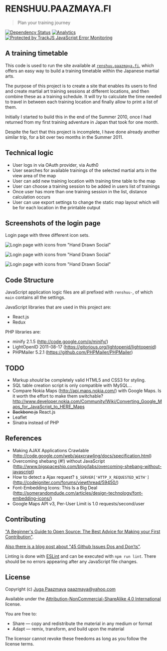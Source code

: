# RENSHUU.PAAZMAYA.FI

> Plan your training journey

[![Dependency Status](https://www.versioneye.com/user/projects/56e4828adf573d00495abc59/badge.svg?style=flat)](https://www.versioneye.com/user/projects/56e4828adf573d00495abc59)
[![Analytics](https://ga-beacon.appspot.com/UA-2643697-15/renshuu.paazmaya.fi/index?flat)](https://github.com/igrigorik/ga-beacon)
[![Protected by TrackJS JavaScript Error Monitoring](https://trackjs.com/assets/external/badge.gif)](https://trackjs.com/?utm_source=badges)

## A training timetable

This code is used to run the site available at [`renshuu.paazmaya.fi`](http://renshuu.paazmaya.fi),
which offers an easy way to build a training timetable within the
Japanese martial arts.

The purpose of this project is to create a site that enables its users
to find and create martial art training sessions at different locations,
and then combine these as a training schedule. It will try to calculate
the time needed to travel in between each training location and finally
allow to print a list of them.

Initially I started to build this in the end of the Summer 2010, once I
had returned from my first training adventure in Japan that took for one
month.

Despite the fact that this project is incomplete, I have done already
another similar trip, for a bit over two months in the Summer 2011.


## Technical logic

* User logs in via OAuth provider, via Auth0
* User searches for available trainings of the selected martial arts in the view area of the map
* User can add new training location with training time table to the map
* User can choose a training session to be added in users list of trainings
* Once user has more than one training session in the list, distance calculation occurs
* User can use export settings to change the static map layout which will be for each location in the printable output


## Screenshots of the login page

Login page with three different icon sets.

![Login page with icons from "Hand Drawn Social"](https://github.com/paazmaya/renshuu.paazmaya.fi/raw/master/source/screenshot-2012-login.hand-drawn-social.jpg)

![Login page with icons from "Hand Drawn Social"](https://github.com/paazmaya/renshuu.paazmaya.fi/raw/master/source/screenshot-2012-login.handycons2.jpg)

![Login page with icons from "Hand Drawn Social"](https://github.com/paazmaya/renshuu.paazmaya.fi/raw/master/source/screenshot-2012-login.social-icons-sketch-black.jpg)


## Code Structure

JavaScript application logic files are all prefixed with `renshuu-`,
of which `main` contains all the settings.

JavaScript libraries that are used in this project are:

* React.js
* Redux

PHP libraries are:

* minify 2.1.5 (http://code.google.com/p/minify/)
* LightOpenID 2011-08-17 (https://gitorious.org/lightopenid/lightopenid)
* PHPMailer 5.2.1 (https://github.com/PHPMailer/PHPMailer)

## TODO

* Markup *should* be completely valid HTML5 and CSS3 for styling.
* SQL table creation script is only compatible with MySQL...
* Compare Nokia Maps (http://api.maps.nokia.com/) with Google Maps. Is it worth the effort to make them switchable? http://www.developer.nokia.com/Community/Wiki/Converting_Google_Maps_for_JavaScript_to_HERE_Maps
* ~~Backbone.js~~ React.js
* Leaflet
* Sinatra instead of PHP

## References

* Making AJAX Applications Crawlable (http://code.google.com/web/ajaxcrawling/docs/specification.html)
* Overcoming shebang (#!) without JavaScript (http://www.bigspaceship.com/blog/labs/overcoming-shebang-without-javascript)
* How to detect a Ajax request? `$_SERVER['HTTP_X_REQUESTED_WITH']` (http://codeigniter.com/forums/viewthread/59450/)
* Font-Embedding Icons: This Is a Big Deal (http://somerandomdude.com/articles/design-technology/font-embedding-icons/)
* Google Maps API v3, Per-User Limit is 1.0 requests/second/user

## Contributing

["A Beginner's Guide to Open Source: The Best Advice for Making your First Contribution"](http://www.erikaheidi.com/blog/a-beginners-guide-to-open-source-the-best-advice-for-making-your-first-contribution/).

[Also there is a blog post about "45 Github Issues Dos and Don’ts"](https://davidwalsh.name/45-github-issues-dos-donts).

Linting is done with [ESLint](http://eslint.org) and can be executed with `npm run lint`.
There should be no errors appearing after any JavaScript file changes.

## License

Copyright (c) [Juga Paazmaya](https://paazmaya.fi) <paazmaya@yahoo.com>

Available under the [Attribution-NonCommercial-ShareAlike 4.0 International](http://creativecommons.org/licenses/by-nc-sa/4.0/) license.

You are free to:

 * Share — copy and redistribute the material in any medium or format
 * Adapt — remix, transform, and build upon the material

The licensor cannot revoke these freedoms as long as you follow the license terms.
